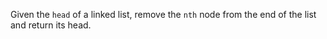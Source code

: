 ﻿Given the `head` of a linked list, remove the `nth` node from the end of the list and return its head.